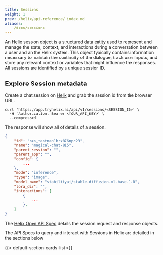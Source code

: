 ```yaml
---
title: Sessions
weight: 1
prev: /helix/api-reference/_index.md
aliases:
  - /docs/sessions
---
```


An Helix session object is a structured data entity used to represent and manage the state, context, and interactions during a conversation between a user and an the Helix system. This object typically contains information necessary to maintain the continuity of the dialogue, track user inputs, and store any relevant context or variables that might influence the responses. All sessions are identified by a unique session ID.

## Explore Session metadata

Create a chat session on [Helix](https://app.tryhelix.ai/session/ses_01j56vxhjn6qh23hecxdan147a) and grab the session id from the browser URL.

```shell
curl 'https://app.tryhelix.ai/api/v1/sessions/<SESSION_ID>' \
  -H 'Authorization: Bearer <YOUR_API_KEY>' \
  --compressed
```

The response will show all of details of a session.

```json
{
    "id": "ses_testnan1brx876npc23",
    "name": "magical-chat-815",
    "parent_session": "",
    "parent_app": "",
    "config": {
        ...
    },
    "mode": "inference",
    "type": "image",
    "model_name": "stabilityai/stable-diffusion-xl-base-1.0",
    "lora_dir": "",
    "interactions": [
        {
            ...
        },
    ]
}

```

The [Helix Open API Spec](https://github.com/helixml/helix/blob/main/api/pkg/server/swagger.yaml) details the session request and response objects.

The API Specs to query and interact with Sessions in Helix are detailed in the sections below

{{< default-section-cards-list >}}